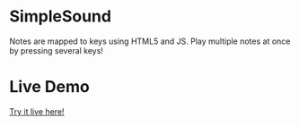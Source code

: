 # SimpleSound

Notes are mapped to keys using HTML5 and JS. Play multiple notes at once by pressing several keys!

# Live Demo

[Try it live here!](https://strawstack.github.io/SimpleSound/)
